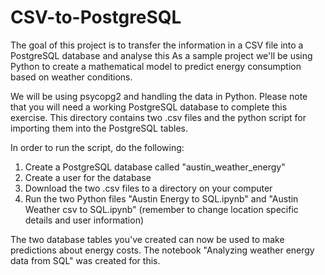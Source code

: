 # CSV-to-PostgreSQL
The goal of this project is to transfer the information in a CSV file into a PostgreSQL database and analyse this
As a sample project we'll be using Python to create a mathematical model to predict energy consumption based on 
weather conditions. 

We will be using psycopg2 and handling the data in Python. Please note that you will need a working PostgreSQL
database to complete this exercise. This directory contains two .csv files and the python script for importing 
them into the PostgreSQL tables. 

In order to run the script, do the following:
1. Create a PostgreSQL database called "austin_weather_energy"
2. Create a user for the database
3. Download the two .csv files to a directory on your computer
4. Run the two Python files "Austin Energy to SQL.ipynb" and "Austin Weather csv to SQL.ipynb" (remember to change location specific details and user information)

The two database tables you've created can now be used to make predictions about energy costs. The notebook
"Analyzing weather energy data from SQL" was created for this.


